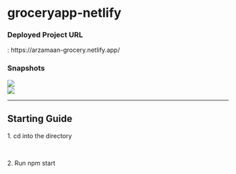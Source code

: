 # groceryapp-netlify

<h3>Deployed Project URL</h3>: https://arzamaan-grocery.netlify.app/
<h3> Snapshots</h3>
<div>
<img src="https://ibb.co/k6Kx558" />
</div>
<div>
<img src="https://ibb.co/xfksfMS" />
</div>
<hr/>
<h2>Starting Guide</h2>
<p>1. cd into the directory</p><br>
<p>2. Run npm start</p>
